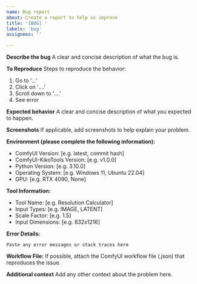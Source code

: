 ```yaml
---
name: Bug report
about: Create a report to help us improve
title: '[BUG] '
labels: 'bug'
assignees: ''

---
```


**Describe the bug**
A clear and concise description of what the bug is.

**To Reproduce**
Steps to reproduce the behavior:
1. Go to '...'
2. Click on '....'
3. Scroll down to '....'
4. See error

**Expected behavior**
A clear and concise description of what you expected to happen.

**Screenshots**
If applicable, add screenshots to help explain your problem.

**Environment (please complete the following information):**
 - ComfyUI Version: [e.g. latest, commit hash]
 - ComfyUI-KikoTools Version: [e.g. v1.0.0]
 - Python Version: [e.g. 3.10.0]
 - Operating System: [e.g. Windows 11, Ubuntu 22.04]
 - GPU: [e.g. RTX 4090, None]

**Tool Information:**
 - Tool Name: [e.g. Resolution Calculator]
 - Input Types: [e.g. IMAGE, LATENT]
 - Scale Factor: [e.g. 1.5]
 - Input Dimensions: [e.g. 832x1216]

**Error Details:**
```
Paste any error messages or stack traces here
```

**Workflow File:**
If possible, attach the ComfyUI workflow file (.json) that reproduces the issue.

**Additional context**
Add any other context about the problem here.